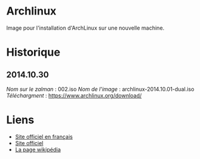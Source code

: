 Archlinux
=========

Image pour l'installation d'ArchLinux sur une nouvelle machine.


Historique
==========

2014.10.30
----------
*Nom sur le zalman* : 002.iso
*Nom de l'image* : archlinux-2014.10.01-dual.iso
*Téléchargment* : https://www.archlinux.org/download/


Liens
=====
* [Site officiel en français](https://archlinux.fr/)
* [Site officiel](https://www.archlinux.org/)
* [La page wikipédia](http://fr.wikipedia.org/wiki/Arch_Linux)

